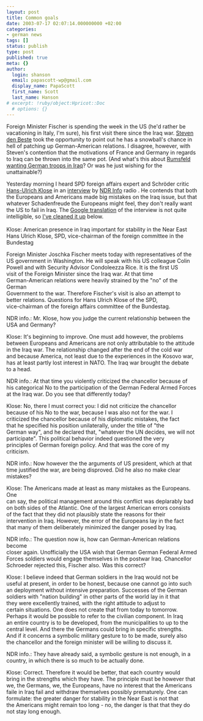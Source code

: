```yaml
---
layout: post
title: Common goals
date: 2003-07-17 02:07:14.000000000 +02:00
categories:
- german news
tags: []
status: publish
type: post
published: true
meta: {}
author:
  login: shanson
  email: papascott-wp@gmail.com
  display_name: PapaScott
  first_name: Scott
  last_name: Hanson
# excerpt: !ruby/object:Hpricot::Doc
  # options: {}
---
```

<p>Foreign Minister Fischer is spending the week in the US (he'd rather be vacationing in Italy, I'm sure), his first visit there since the Iraq war. <a title="USS Clueless - Common goals and common strategy" href="http://denbeste.nu/cd_log_entries/2003/07/Commongoalsandcommonstrat.shtml">Steven den Beste</a> took the opportunity to point out he has a snowball's chance in hell of patching up German-American relations. I disagree, however, with Steven's contention that the motivations of France and Germany in regards to Iraq can be thrown into the same pot. (And what's this about <a title="Expatica Germany - Rumsfeld OKs German troops in Iraq" href="http://www.expatica.com/germanymain.asp?pad=190,205,&item_id=32695">Rumsfeld wanting German troops in Iraq</a>? Or was he just wishing for the unattainable?)</p>
<p>Yesterday morning I heard SPD foreign affairs expert and Schröder critic <a href="http://klose.spd-hamburg.de/">Hans-Ulrich Klose</a> in an <a title="Klose: Amerikaner im Irak wichtig für die Stabilität im Nahen Osten" href="http://www.ndrinfo.de/pages/info_std/0,2235,OID130742,00.html">interview</a> by <a href="http://www.ndrinfo.de">NDR Info</a> radio . He contends  that both the Europeans and Americans made big mistakes on the Iraq issue, but that whatever Schadenfreude the Europeans might feel, they don't really want the US to fail in Iraq. The <a href="http://translate.google.com/translate?u=http%3A%2F%2Fwww.ndrinfo.de%2Fpages%2Finfo_std%2F0%2C2235%2COID130742%2C00.html&amp;langpair=de%7Cen&amp;hl=de&amp;ie=ISO-8859-1">Google translation</a> of the interview is not quite intelligible, so <a href="/2003/07/17/2425.php">I've cleaned it up</a> below.<br />
<!--more--><br />
Klose: American presence in Iraq important for stability in the Near East<br />
Hans Ulrich Klose, SPD, vice-chairman of the foreign committee in the<br />
Bundestag</p>
<p>Foreign Minister Joschka Fischer meets today with representatives of the<br />
US government in Washington. He will speak with his US colleague Colin<br />
Powell and with Security Advisor Condoleezza Rice. It is the first US<br />
visit of the Foreign Minister since the Iraq war. At that time<br />
German-American relations were heavily strained by the "no" of the German<br />
Government to the war. Therefore Fischer's visit is also an attempt to<br />
better relations. Questions for Hans Ulrich Klose of the SPD,<br />
vice-chairman of the foreign affairs committee of the Bundestag.</p>
<p>NDR info.: Mr. Klose, how you judge the current relationship between the<br />
USA and Germany?</p>
<p>Klose: It's beginning to improve. One must add however, the problems<br />
between Europeans and Americans are not only attributable to the attitude<br />
in the Iraq war. The relationship changed after the end of the cold war<br />
and because America, not least due to the experiences in the Kosovo war,<br />
has at least partly lost interest in NATO. The Iraq war brought the debate<br />
to a head.</p>
<p>NDR info.: At that time you violently criticized the chancellor because of<br />
his categorical No to the participation of the German Federal Armed Forces<br />
at the Iraq war. Do you see that differently today?</p>
<p>Klose: No, there I must correct you: I did not criticize the chancellor<br />
because of his No to the war, because I was also not for the war. I<br />
criticized the chancellor because of his diplomatic mistakes, the fact<br />
that he specified his position unilaterally, under the title of "the<br />
German way", and he declared that, "whatever the UN decides, we will not<br />
participate". This political behavior indeed questioned the very<br />
principles of German foreign policy. And that was the core of my<br />
criticism.</p>
<p>NDR info.: Now however the the arguments of US president, which at that<br />
time justified the war, are being disproved. Did he also no make clear<br />
mistakes?</p>
<p>Klose: The Americans made at least as many mistakes as the Europeans. One<br />
can say, the political management around this conflict was deplarably bad<br />
on both sides of the Atlantic. One of the largest American errors consists<br />
of the fact that they did not plausibly state the reasons for their<br />
intervention in Iraq. However, the error of the Europeans lay in the fact<br />
that many of them deliberately minimized the danger posed by Iraq.</p>
<p>NDR info.: The question now is, how can German-American relations become<br />
closer again. Unofficially the USA wish that German German Federal Armed<br />
Forces soldiers would engage themselves in the postwar Iraq. Chancellor<br />
Schroeder rejected this, Fischer also. Was this correct?</p>
<p>Klose: I believe indeed that German soldiers in the Iraq would not be<br />
useful at present, in order to be honest, because one cannot go into such<br />
an deployment without intensive preparation. Successes of the German<br />
soldiers with "nation building" in other parts of the world lay in it that<br />
they were excellently trained, with the right attitude to adjust to<br />
certain situations. One does not create that from today to tomorrow.<br />
Perhaps it would be possible to refer to the civilian component. In Iraq<br />
an entire country is to be developed, from the municipalities to up to the<br />
central level. And there the Germans could bring in specific strengths.<br />
And if it concerns a symbolic military gesture to to be made, surely also<br />
the chancellor and the foreign minister will be willing to discuss it.</p>
<p>NDR info.: They have already said, a symbolic gesture is not enough, in a<br />
country, in which there is so much to be actually done.</p>
<p>Klose: Correct. Therefore it would be better, that each country would<br />
bring in the strengths which they have. The principle must be however that<br />
we, the Germans, we, the Europeans, have no interest that the Americans<br />
faile in Iraq fail and withdraw themselves possibly prematurely. One can<br />
formulate: the greater danger for stability in the Near East is not that<br />
the Americans might remain too long - no, the danger is that that they do<br />
not stay long enough.</p>
